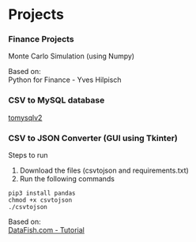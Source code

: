 # Projects  
### Finance Projects  
Monte Carlo Simulation (using Numpy)  
 
Based on:  
Python for Finance - Yves Hilpisch

### CSV to MySQL database  
[tomysqlv2](https://github.com/arcelioeperez/csvtomysql)  

### CSV to JSON Converter (GUI using Tkinter)  
Steps to run  
1. Download the files (csvtojson and requirements.txt)  
2. Run the following commands  
```
pip3 install pandas
chmod +x csvtojson
./csvtojson
```  
Based on:  
[DataFish.com - Tutorial](https://datatofish.com/csv-to-json-string-python/)

